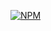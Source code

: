 [![NPM](https://img.shields.io/npm/l/react)](https://github.com/Kist19/AppBurger/blob/master/LICENSE)
